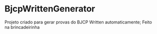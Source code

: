 # BjcpWrittenGenerator

Projeto criado para gerar provas do BJCP Written automaticamente;
Feito na brincadeirinha